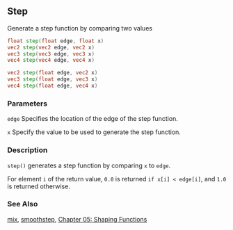 ## Step
Generate a step function by comparing two values

```glsl
float step(float edge, float x)  
vec2 step(vec2 edge, vec2 x)  
vec3 step(vec3 edge, vec3 x)  
vec4 step(vec4 edge, vec4 x)
```

```glsl
vec2 step(float edge, vec2 x)  
vec3 step(float edge, vec3 x)  
vec4 step(float edge, vec4 x)
```

### Parameters
```edge``` Specifies the location of the edge of the step function.

```x``` Specify the value to be used to generate the step function.

### Description
```step()``` generates a step function by comparing ```x``` to ```edge```.

For element ```i``` of the return value, ```0.0``` is returned ```if x[i] < edge[i]```, and ```1.0``` is returned otherwise.

<div class="simpleFunction" data="y = step(0.5,x); "></div>

<div class="codeAndCanvas" data="../05/step.frag"></div>

### See Also
[mix](index.html#mix.md), [smoothstep](index.html#smoothstep.md), [Chapter 05: Shaping Functions](../05/)